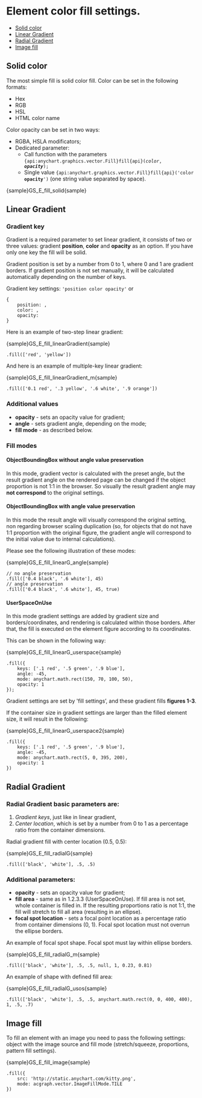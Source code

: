 # Element color fill settings.
* [Solid color](#solid_color)
* [Linear Gradient](#linear_gradient)
* [Radial Gradient](#radial_gradient)
* [Image fill](#image_fill)

## Solid color
The most simple fill is solid color fill.  Color can be set in the following formats:
* Hex
* RGB
* HSL
* HTML color name

Color opacity can be set in two ways:
* RGBA, HSLA modificators;
* Dedicated parameter:
    * Call function with the parameters <code>{api:anychart.graphics.vector.Fill}fill{api}(_color_, _**opacity**_);</code>
    * Single value <code>{api:anychart.graphics.vector.Fill}fill{api}('color **opacity**')</code> (one string value separated by space).

{sample}GS\_E\_fill\_solid{sample}

## Linear Gradient

### Gradient key

Gradient is a required parameter to set linear gradient, it consists of two or three values: gradient **position**, **color** and **opacity** as an option. If you have only one key the fill will be solid.

Gradient position is set by a number from 0 to 1, where 0 and 1 are gradient borders. If gradient position is not set manually, it will be calculated automatically depending on the number of keys. 

Gradient key settings: `'position color opacity'` or 
```
{
    position: ,
    color: ,
    opacity:
}
```

Here is an example of two-step linear gradient:

{sample}GS\_E\_fill_linearGradient{sample}

```
.fill(['red', 'yellow'])
```
And here is an example of multiple-key linear gradient:

{sample}GS\_E\_fill\_linearGradient\_m{sample}

```
.fill(['0.1 red', '.3 yellow', '.6 white', '.9 orange'])
```
### Additional values
* **opacity** - sets an opacity value for gradient;
* **angle** - sets gradient angle, depending on the mode;
* **fill mode** - as described below.

### Fill modes

#### ObjectBoundingBox without angle value preservation
In this mode, gradient vector is calculated with the preset angle, but the result gradient angle on the rendered page can be changed if the object proportion is not 1:1 in the browser. So visually the result gradient angle may **not correspond** to the original settings.

#### ObjectBoundingBox with angle value preservation
In this mode the result angle will visually correspond the original setting, non regarding browser scaling duplication (so, for objects that do not have 1:1 proportion with the original figure, the gradient angle will correspond to the initial value due to internal calculations).

Please see the following illustration of these modes:

{sample}GS\_E\_fill\_linearG\_angle{sample}

```
// no angle preservation
.fill(['0.4 black', '.6 white'], 45)
// angle preservation
.fill(['0.4 black', '.6 white'], 45, true)

```

#### UserSpaceOnUse
In this mode gradient settings are added by gradient size and borders/coordinates, and rendering is calculated within those borders.  After that, the fill is executed on the element figure according to its coordinates.

This can be shown in the following way:

{sample}GS\_E\_fill\_linearG\_userspace{sample}

```
.fill({
    keys: ['.1 red', '.5 green', '.9 blue'],
    angle: -45,
    mode: anychart.math.rect(150, 70, 100, 50),
    opacity: 1
});
```

Gradient settings are set by 'fill settings’, and these gradient fills
 **figures 1-3**.

If the container size in gradient settings are larger than the filled element size, it will result in the following:

{sample}GS\_E\_fill\_linearG\_userspace2{sample}

```
.fill({
    keys: ['.1 red', '.5 green', '.9 blue'],
    angle: -45,
    mode: anychart.math.rect(5, 0, 395, 200),
    opacity: 1
})
```

## Radial Gradient

### Radial Gradient basic parameters are:
1. _Gradient keys_, just like in linear gradient,
2. _Center location_, which is set by a number from 0 to 1 as a percentage ratio from the container dimensions.

Radial gradient fill with center location (0.5, 0.5):

{sample}GS\_E\_fill_radialG{sample}

```
.fill(['black', 'white'], .5, .5)
```

### Additional parameters:
* **opacity** - sets an opacity value for gradient;
* **fill area** - same as in 1.2.3.3 (UserSpaceOnUse). 
 If fill area is not set, whole container is filled in.
 If the resulting proportions ratio is not 1:1, the fill will stretch to fill all area (resulting in an ellipse).
* **focal spot location** - sets a focal point location as a percentage ratio from container dimensions (0, 1). Focal spot location must not overrun the ellipse borders.

An example of focal spot shape. Focal spot must lay within ellipse borders.

{sample}GS\_E\_fill\_radialG\_m{sample}

```
.fill(['black', 'white'], .5, .5, null, 1, 0.23, 0.81)
```

An example of shape with defined fill area:

{sample}GS\_E\_fill\_radialG\_usos{sample}

```
.fill(['black', 'white'], .5, .5, anychart.math.rect(0, 0, 400, 400), 1, .5, .7)
```

## Image fill
To fill an element with an image you need to pass the following settings: object with the image source and fill mode (stretch/squeeze, proportions, pattern fill settings). 

{sample}GS\_E\_fill_image{sample}

```
.fill({
    src: 'http://static.anychart.com/kitty.png',
    mode: acgraph.vector.ImageFillMode.TILE
})
```
